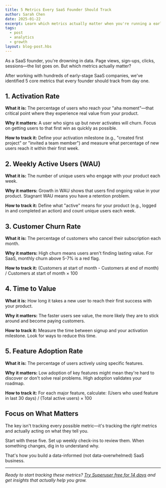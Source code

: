 ```yaml
---
title: 5 Metrics Every SaaS Founder Should Track
author: Sarah Chen
date: 2025-01-22
excerpt: Learn which metrics actually matter when you're running a early-stage SaaS business, and how to track them without getting overwhelmed.
tags:
  - post
  - analytics
  - growth
layout: blog-post.hbs
---
```


As a SaaS founder, you're drowning in data. Page views, sign-ups, clicks, sessions—the list goes on. But which metrics actually matter?

After working with hundreds of early-stage SaaS companies, we've identified 5 core metrics that every founder should track from day one.

## 1. Activation Rate

**What it is:** The percentage of users who reach your "aha moment"—that critical point where they experience real value from your product.

**Why it matters:** A user who signs up but never activates will churn. Focus on getting users to that first win as quickly as possible.

**How to track it:** Define your activation milestone (e.g., "created first project" or "invited a team member") and measure what percentage of new users reach it within their first week.

## 2. Weekly Active Users (WAU)

**What it is:** The number of unique users who engage with your product each week.

**Why it matters:** Growth in WAU shows that users find ongoing value in your product. Stagnant WAU means you have a retention problem.

**How to track it:** Define what "active" means for your product (e.g., logged in and completed an action) and count unique users each week.

## 3. Customer Churn Rate

**What it is:** The percentage of customers who cancel their subscription each month.

**Why it matters:** High churn means users aren't finding lasting value. For SaaS, monthly churn above 5-7% is a red flag.

**How to track it:** (Customers at start of month - Customers at end of month) / Customers at start of month × 100

## 4. Time to Value

**What it is:** How long it takes a new user to reach their first success with your product.

**Why it matters:** The faster users see value, the more likely they are to stick around and become paying customers.

**How to track it:** Measure the time between signup and your activation milestone. Look for ways to reduce this time.

## 5. Feature Adoption Rate

**What it is:** The percentage of users actively using specific features.

**Why it matters:** Low adoption of key features might mean they're hard to discover or don't solve real problems. High adoption validates your roadmap.

**How to track it:** For each major feature, calculate: (Users who used feature in last 30 days) / (Total active users) × 100

## Focus on What Matters

The key isn't tracking every possible metric—it's tracking the *right* metrics and actually acting on what they tell you.

Start with these five. Set up weekly check-ins to review them. When something changes, dig in to understand why.

That's how you build a data-informed (not data-overwhelmed) SaaS business.

---

*Ready to start tracking these metrics? [Try Superuser free for 14 days](/) and get insights that actually help you grow.*
